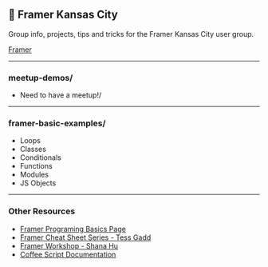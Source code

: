 ## 📐 Framer Kansas City

Group info, projects, tips and tricks for the Framer Kansas City user group.

[Framer](https://framer.com/)

-----

### meetup-demos/
- Need to have a meetup!/


-----

### framer-basic-examples/
- Loops
- Classes
- Conditionals
- Functions
- Modules
- JS Objects

-----

### Other Resources

- [Framer Programing Basics Page](https://framer.com/getstarted/guides/programming/)
- [Framer Cheat Sheet Series - Tess Gadd](https://medium.com/@tessgadd/latest)
- [Framer Workshop - Shana Hu](https://github.com/shanawho/Framer-Workshop)
- [Coffee Script Documentation](https://coffeescript.org/)
